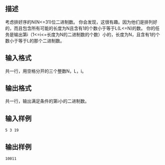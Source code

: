 ## 描述

考虑排好序的N(N<=31)位二进制数。 你会发现，这很有趣。因为他们是排列好的，而且包含所有可能的长度为N且含有1的个数小于等于L(L<=N)的数。 你的任务是输出第i（1<=i<=长度为N的二进制数的个数）小的，长度为N，且含有1的个数小于等于L的那个二进制数。 

## 输入格式

共一行，用空格分开的三个整数N，L，i。 

## 输出格式

共一行，输出满足条件的第i小的二进制数。 

## 输入样例

```plaintext
5 3 19 
```

## 输出样例

```plaintext
10011 
```



 



 

